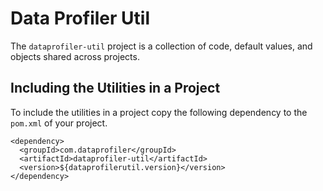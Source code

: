# Data Profiler Util

The `dataprofiler-util` project is a collection of code, default values, and objects shared across projects.

## Including the Utilities in a Project

To include the utilities in a project copy the following dependency to the `pom.xml` of your project.

    <dependency>
      <groupId>com.dataprofiler</groupId>
      <artifactId>dataprofiler-util</artifactId>
      <version>${dataprofilerutil.version}</version>
    </dependency>


